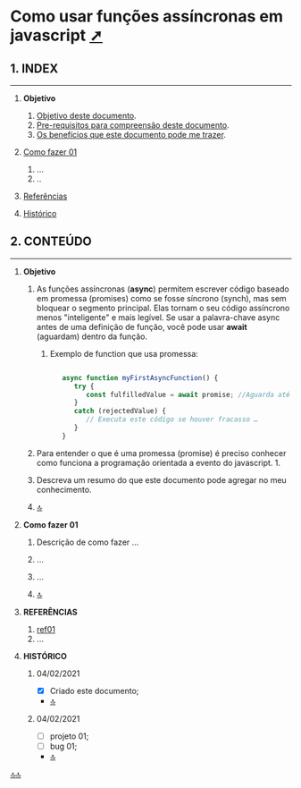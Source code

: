 <span id="topo"><span>

# Como usar funções assíncronas em javascript <a href="functions_async.html" target="_blank" title="Pressione aqui para expandir este documento em nova aba." >  ➚ </a>

## **1. INDEX**

---

   1. **Objetivo**<span id="topo_Objetivo"><span>

      1. [Objetivo deste documento](#id_objetivo).
      2. [Pre-requisitos para compreensão deste documento](#id_pre_requisitos).
      3. [Os benefícios que este documento pode me trazer](#id_beneficios).

   2. [Como fazer 01](#Como_fazer_01)
      1. ...
      2. ..
   3. [Referências](#id_referencias)
   4. [Histórico](#id_historico)

## **2. CONTEÚDO**

---

   1. **Objetivo**

      1. <span id="id_objetivo"><span>As funções assíncronas (**async**) permitem escrever código baseado em promessa (promises) como se fosse síncrono (synch), mas sem bloquear o segmento principal. Elas tornam o seu código assíncrono menos "inteligente" e mais legível. Se usar a palavra-chave async antes de uma definição de função, você pode usar **await** (aguardam) dentro da função.
         1. Exemplo de function que usa promessa:

            ```javascript

               async function myFirstAsyncFunction() {
                  try {
                     const fulfilledValue = await promise; //Aguarda até que o evento seja executado. 
                  }
                  catch (rejectedValue) {
                     // Executa este código se houver fracasso …
                  }
               }

            ```

      2. <span id="id_pre_requisitos"></span> Para entender o que é uma promessa (promise) é preciso conhecer como funciona a programação orientada a evento do javascript.
         1. 
      3. <span id="id_beneficios"></span>Descreva um resumo do que este documento pode agregar no meu conhecimento.

      4. [🔝](#topo_Objetivo "Retorna ao topo")

   2. <span id=Como_fazer_01></span>**Como fazer 01**

      1. Descrição de como fazer ...
      2. ...
      3. ...

      4. [🔝](#topo_pessoais "Retorna ao topo")

   3. <span id=id_referencias></span>**REFERÊNCIAS**
      1. [ref01](ref01)
      2. ...

   4. <span id="id_historico"><span>**HISTÓRICO**

      1. 04/02/2021 <!--TODO: HISTÓRICO -->
         - [x] Criado este documento;

         - [🔝](#topo "Retorna ao topo")

      2. 04/02/2021 <!--FIXME: Falta fazer os item abaixo: -->
         - [ ] projeto 01;
         - [ ] bug 01;
         - [🔝](#topo "Retorna ao topo")

[🔝🔝](#topo "Retorna ao topo")

